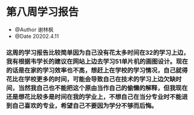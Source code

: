 # 第八周学习报告  
* @Author 谢林枫
* @Date 20202.4.11
### 这周的学习报告比较简单因为自己没有花太多时间在32的学习上边，我有根据韦学长的建议在网站上边去学习51单片机的画图设计。现在的话是在家的学习效率也不高，想赶上在学校的学习情况，自己就得花比在学校更多的时间，可能会导致自己在技术的学习上边欠缺时间，当然我自己也不能把这个原由当作自己的偷懒的解释，但我现在还是想花比较多是时间在我的学业上，不想自己在当分专业时不能进到自己喜欢的专业，希望自己不要因为学分不够而后悔。

